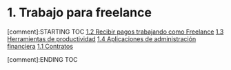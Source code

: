 # 1. Trabajo para freelance


[comment]:STARTING TOC
[1.2 Recibir pagos trabajando como Freelance](<./content/1.2 Recibir pagos trabajando como Freelance.md>)
[1.3 Herramientas de productividad](<./content/1.3 Herramientas de productividad.md>)
[1.4 Aplicaciones de administración financiera](<./content/1.4 Aplicaciones de administración financiera.md>)
[1.1 Contratos](<./content/1.1 Contratos.md>)

[comment]:ENDING TOC